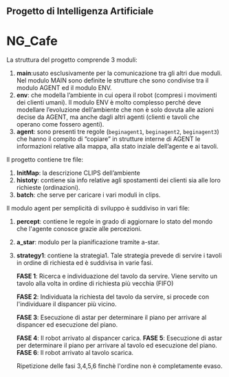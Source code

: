 Progetto di Intelligenza Artificiale
---
NG_Cafe
=======

La struttura del progetto comprende 3 moduli: 


1. **main**:usato esclusivamente per la comunicazione tra gli altri due moduli. Nel  modulo MAIN  sono definite le strutture che sono condivise tra il modulo AGENT ed il modulo ENV. 
2. **env**: che modella l’ambiente in cui opera il robot (compresi i movimenti dei clienti umani). Il modulo ENV è molto complesso perché deve modellare l’evoluzione dell’ambiente che non è solo dovuta alle azioni decise da AGENT, ma anche dagli altri agenti (clienti e tavoli che operano come fossero agenti). 
3. **agent**: sono presenti tre regole (`beginagent1`, `beginagent2`, `beginagent3`) che hanno il compito di “copiare” in strutture interne di AGENT le informazioni relative alla mappa, alla stato inziale dell’agente e ai tavoli.


Il progetto contiene tre file:

1. **InitMap**: la descrizione CLIPS dell’ambiente 
2. **histoty**: contiene sia  info relative  agli spostamenti dei clienti sia alle loro richieste (ordinazioni). 
3. **batch**: che serve per caricare i vari moduli in clips.

Il modulo agent per semplicità di sviluppo è suddiviso in vari file:

1. **percept**: contiene le regole in grado di aggiornare lo stato del mondo che l'agente conosce grazie alle percezioni.
2. **a_star**: modulo per la pianificazione tramite a-star.
3. **strategy1**: contiene la strategia1. Tale strategia prevede di servire i tavoli in ordine di richiesta ed è suddivisa in varie fasi.

	**FASE 1**: Ricerca e individuazione del tavolo da servire. Viene servito un tavolo alla volta in ordine di richiesta più vecchia (FIFO)
	
	**FASE 2**: Individuata la richiesta del tavolo da servire, si procede con l'individuare il dispancer più vicino.

	**FASE 3**: Esecuzione di astar per determinare il piano per arrivare al dispancer ed esecuzione del piano.

	**FASE 4**: Il robot arrivato al dispancer carica.
	**FASE 5**: Esecuzione di astar per determinare il piano per arrivare al tavolo ed esecuzione del piano.
    **FASE 6**: Il robot arrivato al tavolo scarica.

	Ripetizione delle fasi 3,4,5,6 finchè l'ordine non è completamente evaso.
	

 